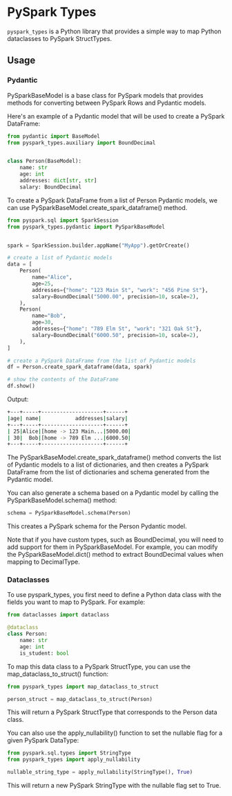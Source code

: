# PySpark Types

`pyspark_types` is a Python library that provides a simple way to map Python dataclasses to PySpark StructTypes.

## Usage

### Pydantic
PySparkBaseModel is a base class for PySpark models that provides methods for converting between PySpark Rows and Pydantic models.

Here's an example of a Pydantic model that will be used to create a PySpark DataFrame:

```python
from pydantic import BaseModel
from pyspark_types.auxiliary import BoundDecimal


class Person(BaseModel):
    name: str
    age: int
    addresses: dict[str, str]
    salary: BoundDecimal

```

To create a PySpark DataFrame from a list of Person Pydantic models, we can use PySparkBaseModel.create_spark_dataframe() method.

```python
from pyspark.sql import SparkSession
from pyspark_types.pydantic import PySparkBaseModel


spark = SparkSession.builder.appName("MyApp").getOrCreate()

# create a list of Pydantic models
data = [
    Person(
        name="Alice",
        age=25,
        addresses={"home": "123 Main St", "work": "456 Pine St"},
        salary=BoundDecimal("5000.00", precision=10, scale=2),
    ),
    Person(
        name="Bob",
        age=30,
        addresses={"home": "789 Elm St", "work": "321 Oak St"},
        salary=BoundDecimal("6000.50", precision=10, scale=2),
    ),
]

# create a PySpark DataFrame from the list of Pydantic models
df = Person.create_spark_dataframe(data, spark)

# show the contents of the DataFrame
df.show()

```

Output: 
```bash
+---+-----+--------------------+------+
|age| name|           addresses|salary|
+---+-----+--------------------+------+
| 25|Alice|[home -> 123 Main...|5000.00|
| 30|  Bob|[home -> 789 Elm ...|6000.50|
+---+-----+--------------------+------+

```

The PySparkBaseModel.create_spark_dataframe() method converts the list of Pydantic models to a list of dictionaries, and then creates a PySpark DataFrame from the list of dictionaries and schema generated from the Pydantic model.

You can also generate a schema based on a Pydantic model by calling the PySparkBaseModel.schema() method:
```python
schema = PySparkBaseModel.schema(Person)

```

This creates a PySpark schema for the Person Pydantic model.

Note that if you have custom types, such as BoundDecimal, you will need to add support for them in PySparkBaseModel. For example, you can modify the PySparkBaseModel.dict() method to extract BoundDecimal values when mapping to DecimalType.
### Dataclasses

To use pyspark_types, you first need to define a Python data class with the fields you want to map to PySpark. For example:

```python
from dataclasses import dataclass

@dataclass
class Person:
    name: str
    age: int
    is_student: bool

```
To map this data class to a PySpark StructType, you can use the map_dataclass_to_struct() function:

```python
from pyspark_types import map_dataclass_to_struct

person_struct = map_dataclass_to_struct(Person)
```

This will return a PySpark StructType that corresponds to the Person data class.

You can also use the apply_nullability() function to set the nullable flag for a given PySpark DataType:

```python
from pyspark.sql.types import StringType
from pyspark_types import apply_nullability

nullable_string_type = apply_nullability(StringType(), True)
```

This will return a new PySpark StringType with the nullable flag set to True.
